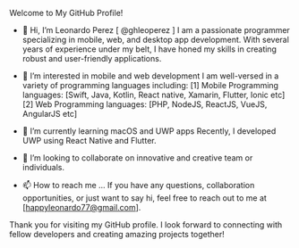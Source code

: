 

Welcome to My GitHub Profile!

- 👋 Hi, I’m Leonardo Perez [ @ghleoperez ]
  I am a passionate programmer specializing in mobile, web, and desktop app development.
  With several years of experience under my belt, I have honed my skills in creating robust and user-friendly applications.

- 👀 I’m interested in mobile and web development
  I am well-versed in a variety of programming languages including:
  [1] Mobile Programming languages: [Swift, Java, Kotlin, React native, Xamarin, Flutter, Ionic etc]
  [2] Web Programming languages: [PHP, NodeJS, ReactJS, VueJS, AngularJS etc]
  
- 🌱 I’m currently learning macOS and UWP apps
  Recently, I developed UWP using React Native and Flutter.

- 💞️ I’m looking to collaborate on innovative and creative team or individuals.

- 📫 How to reach me ...
  If you have any questions, collaboration opportunities, or just want to say hi, feel free to reach out to me at [happyleonardo77@gmail.com].

Thank you for visiting my GitHub profile.
I look forward to connecting with fellow developers and creating amazing projects together!

